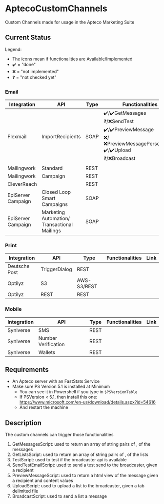 # AptecoCustomChannels

Custom Channels made for usage in the Apteco Marketing Suite

## Current Status

Legend:
* The icons mean if functionalities are Available/Implemented
* :heavy_check_mark: = "done"
* :x: = "not implemented"
* :question: = "not checked yet"

### Email

Integration|API|Type|Functionalities|Link
-|-|-|-|-
Flexmail|ImportRecipients|SOAP|:heavy_check_mark:/:heavy_check_mark:GetMessages<br/>:question:/:x:SendTest<br/>:heavy_check_mark:/:heavy_check_mark:PreviewMessage<br/>:x:/:x:PreviewMessagePersonalised<br/>:heavy_check_mark:/:heavy_check_mark:Upload<br/>:question:/:x:Broadcast|[Flexmail Integration Guideline](Flexmail)
Mailingwork|Standard|REST
Mailingwork|Campaign|REST
CleverReach||REST
EpiServer Campaign|Closed Loop Smart Campaigns|SOAP
EpiServer Campaign|Marketing Automation/<br/>Transactional Mailings|SOAP


### Print

Integration|API|Type|Functionalities|Link
-|-|-|-|-
Deutsche Post|TriggerDialog|REST
Optilyz|S3|AWS-S3/REST
Optilyz|REST|REST


### Mobile

Integration|API|Type|Functionalities|Link
-|-|-|-|-
Syniverse|SMS|REST
Syniverse|Number Verification|REST
Syniverse|Wallets|REST


## Requirements

* An Apteco server with an FastStats Service
* Make sure PS Version 5.1 is installed at Minimum
  * You can see it in Powershell if you type in ```$PSVersionTable```
  * If PSVersion < 5.1, then install this one: https://www.microsoft.com/en-us/download/details.aspx?id=54616
  * And restart the machine

## Description

The custom channels can trigger those functionalities

1.	GetMessagesScript: used to return an array of string pairs of <id>,<name> of the messages
2.	GetListsScript: used to return an array of string pairs of <id>,<name> of the lists
3.	TestScript: used to test if the broadcaster api is available
4.	SendTestEmailScript: used to send a test send to the broadcaster, given a recipient
5.	PreviewMessageScript: used to return a html view of the message given a recipient and content values
6.	UploadScript: used to upload a list to the broadcaster, given a tab delimited file
7.	BroadcastScript: used to send a list a message
  
